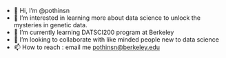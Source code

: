 - 👋 Hi, I’m @pothinsn
- 👀 I’m interested in learning more about data science to unlock the mysteries in genetic data.
- 🌱 I’m currently learning DATSCI200 program at Berkeley
- 💞️ I’m looking to collaborate with like minded people new to data science
- 📫 How to reach : email me pothinsn@berkeley.edu

<!---
pothinsn/pothinsn is a ✨ special ✨ repository because its `README.md` (this file) appears on your GitHub profile.
You can click the Preview link to take a look at your changes.
--->
